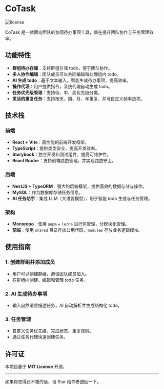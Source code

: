 # CoTask

<img src="https://img.shields.io/github/license/gamejoye/cotask" alt="license" />

CoTask 是一款面向团队的协同待办事项工具，旨在提升团队协作与任务管理效率。

## 功能特性

- **群组待办存储**：支持群组存储 todo，便于团队协作。
- **多人协作编辑**：团队成员可以共同编辑和处理组内 todo。
- **AI 生成 todo**：基于文本输入，智能生成待办事项，提高效率。
- **操作代理**：用户提供指令，系统代理自动生成 todo。
- **任务优先级管理**：支持低、中、高优先级分类。
- **灵活的重复任务**：支持按天、周、月、年重复，并可自定义频率选项。

## 技术栈

### 前端

- **React + Vite**：高性能的前端开发框架。
- **TypeScript**：提供类型安全，提高开发效率。
- **Storybook**：独立开发和测试组件，提高可维护性。
- **React Router**：支持前端路由管理，并实现路由守卫。

### 后端

- **NestJS + TypeORM**：强大的后端框架，提供高效的数据存储与操作。
- **MySQL**：作为数据库存储任务信息。
- **AI 任务助手**：集成 LLM（大语言模型），用于智能 todo 生成与任务管理。

### 架构

- **Monorepo**：使用 `pnpm` + `lerna` 进行包管理，分模块化管理。
- **前端**：使用 `shared` 目录存放公用代码，`modules` 存放业务逻辑模块。

## 使用指南

### 1. 创建群组并添加成员

- 用户可以创建群组，邀请团队成员加入。
- 在群组内创建、编辑和管理 todo 任务。

### 2. AI 生成待办事项

- 输入自然语言描述任务，AI 自动解析并生成结构化 todo。

### 3. 任务管理

- 自定义任务优先级、完成状态、重复规则。
- 通过任务代理快速创建任务。

## 许可证

本项目基于 **MIT License** 开源。

---

如果你觉得还不错的话，请 Star 给作者鼓励一下。
